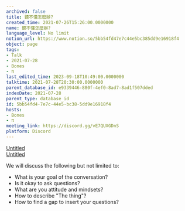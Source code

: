 ```yaml
---
archived: false
title: 聽不懂怎麼辦?
created_time: 2021-07-26T15:26:00.0000000
name: 聽不懂怎麼辦?
language_level: No limit
notion_url: https://www.notion.so/5bb54fd47e7c44e5bc385dd9e16918f4
object: page
tags:
- Talk
- 2021-07-28
- Bones
- π
last_edited_time: 2023-09-18T10:49:00.0000000
talktime: 2021-07-28T20:30:00.0000000
parent_database_id: e9339446-880f-4ef0-8ad7-8ad1f507dded
indexDate: 2021-07-28
parent_type: database_id
id: 5bb54fd4-7e7c-44e5-bc38-5dd9e16918f4
hosts:
- Bones
- π
meeting_link: https://discord.gg/vE7QUXGDnS
platform: Discord
---
```




[Untitled](https://www.notion.so/12c4a9e645d54aefa860b5f927a0b220)   
[Untitled](https://www.notion.so/482e61b02b9c4456b2b4fe86bb7544c6)   


We will discuss the following but not limited to:
   - What is your goal of the conversation?
   - Is it okay to ask questions?
   - What are you attitude and mindsets?
   - How to describe "The thing"?
   - How to find a gap to insert your questions?






